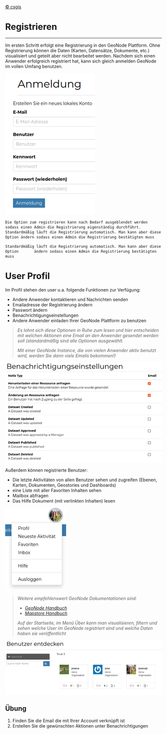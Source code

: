 <!-- the Menu -->

<link rel="stylesheet" media="all" href="../styles.css" />
<div id="logo"><a href="https://csgis.de">© csgis</a></div>
<div id="menu"></div>
<div id="jumpMenu"></div>
<script src="../menu.js"></script>
<script src="../jumpmenu.js"></script>
<!-- the Menu -->

# Registrieren

---

Im ersten Schritt erfolgt eine Registrierung in den GeoNode Plattform. Ohne Registrierung können die Daten (Karten, Datensätze, Dokumente, etc.) visualisiert und geteilt aber nicht bearbeitet werden.
Nachdem sich einen Anwender erfolgreich registriert hat, kann sich gleich anmelden GeoNode im vollen Umfang benutzen.

![Anmeldung](images/image2.png)

```
Die Option zum registrieren kann nach Bedarf ausgeblendet werden sodass einen Admin die Registrierung eigenständig durchführt.
Standardmäßig läuft die Registrierung automatisch. Man kann aber diese Option ändern sodass einen Admin die Registrierung bestätigten muss
```


    Standardmäßig läuft die Registrierung automatisch. Man kann aber diese Option       ändern sodass einen Admin die Registrierung bestätigten muss




# User Profil

Im Profil stehen den user u.a. folgende Funktionen zur Verfügung:

- Andere Anwender kontaktieren und Nachrichten senden
- Emailadresse der Registrierung ändern
- Passwort ändern
- Benachrichtigungseinstellungen
- Andere Anwender einladen Ihrer GeoNode Plattform zu benutzen

> *Es lohnt sich diese Optionen in Ruhe zum lesen und hier entscheiden mit welchen Aktionen eine Email an den Anwender gesendet werden soll (standardmäßig sind     alle Optionen ausgewählt.*
> 
> *Mit einer GeoNode Instance, die von vielen Anwender aktiv benutzt wird, werden Sie dann viele Emails bekommen!)*

![Benachrichtigungen](images/image4.png)

Außerdem können registrierte Benutzer:

- Die letzte Aktivitäten von allen Benutzer sehen und zugreifen (Ebenen, Karten, Dokumenten, Geostories und Dashboards)
- eine Liste mit aller Favoriten Inhalten sehen
- Mailbox abfragen
- Das Hilfe Dokument (mit verlinkten Inhalten) lesen

![Profil](images/image5.png)

> *Weitere empfehlenswert GeoNode Dokumentationen sind:*
> 
> - *[GeoNode Handbuch](https://docs.geonode.org/en/master/usage/index.html)*
> - *[Mapstore Handbuch](https://mapstore.readthedocs.io/en/latest/user-guide/home-page/)*  
> 
> *Auf der Startseite, im Menü Über  kann man visualisieren, filtern und sehen welche User im GeoNode registriert sind und welche Daten haben sie   veröffentlicht*

![Benutzer](images/image8.png)

## Übung

1. Finden Sie die Email die mit Ihrer Account verknüpft ist
2. Erstellen Sie die gewünschten Aktionen unter Benachrichtigungen

